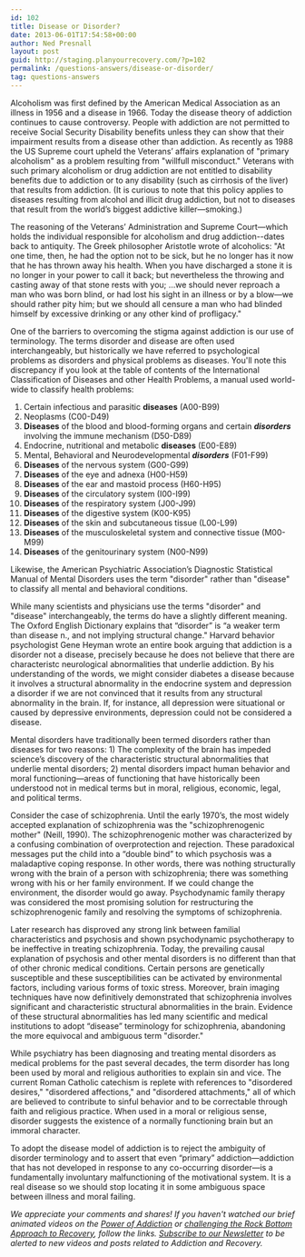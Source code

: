 ```yaml
---
id: 102
title: Disease or Disorder?
date: 2013-06-01T17:54:58+00:00
author: Ned Presnall
layout: post
guid: http://staging.planyourrecovery.com/?p=102
permalink: /questions-answers/disease-or-disorder/
tag: questions-answers
---
```

Alcoholism was first defined by the American Medical Association as an illness in 1956 and a disease in 1966. Today the disease theory of addiction continues to cause controversy. People with addiction are not permitted to receive Social Security Disability benefits unless they can show that their impairment results from a disease other than addiction. As recently as 1988 the US Supreme court upheld the Veterans’ affairs explanation of "primary alcoholism" as a problem resulting from "willfull misconduct." Veterans with such primary alcoholism or drug addiction are not entitled to disability benefits due to addiction or to any disability (such as cirrhosis of the liver) that results from addiction. (It is curious to note that this policy applies to diseases resulting from alcohol and illicit drug addiction, but not to diseases that result from the world’s biggest addictive killer—smoking.) <!--more--> 

The reasoning of the Veterans’ Administration and Supreme Court—which holds the individual responsible for alcoholism and drug addiction--dates back to antiquity. The Greek philosopher Aristotle wrote of alcoholics: "At one time, then, he had the option not to be sick, but he no longer has it now that he has thrown away his health. When you have discharged a stone it is no longer in your power to call it back; but nevertheless the throwing and casting away of that stone rests with you; …we should never reproach a man who was born blind, or had lost his sight in an illness or by a blow—we should rather pity him; but we should all censure a man who had blinded himself by excessive drinking or any other kind of profligacy."

One of the barriers to overcoming the stigma against addiction is our use of terminology. The terms disorder and disease are often used interchangeably, but historically we have referred to psychological problems as disorders and physical problems as diseases. You'll note this discrepancy if you look at the table of contents of the International Classification of Diseases and other Health Problems, a manual used world-wide to classify health problems:

1. Certain infectious and parasitic **diseases** (A00-B99)
2. Neoplasms (C00-D49)
3. **Diseases** of the blood and blood-forming organs and certain _**disorders**_ involving the immune mechanism (D50-D89)
4. Endocrine, nutritional and metabolic **diseases** (E00-E89)
5. Mental, Behavioral and Neurodevelopmental _**disorders**_ (F01-F99)
6. **Diseases** of the nervous system (G00-G99)
7. **Diseases** of the eye and adnexa (H00-H59)
8. **Diseases** of the ear and mastoid process (H60-H95)
9. **Diseases** of the circulatory system (I00-I99)
10. **Diseases** of the respiratory system (J00-J99)
11. **Diseases** of the digestive system (K00-K95)
12. **Diseases** of the skin and subcutaneous tissue (L00-L99)
13. **Diseases** of the musculoskeletal system and connective tissue (M00-M99)
14. **Diseases** of the genitourinary system (N00-N99)

Likewise, the American Psychiatric Association’s Diagnostic Statistical Manual of Mental Disorders uses the term "disorder" rather than "disease" to classify all mental and behavioral conditions.

While many scientists and physicians use the terms "disorder" and "disease" interchangeably, the terms do have a slightly different meaning. The Oxford English Dictionary explains that “disorder” is “a weaker term than disease n., and not implying structural change." Harvard behavior psychologist Gene Heyman wrote an entire book arguing that addiction is a disorder not a disease, precisely because he does not believe that there are characteristc neurological abnormalities that underlie addiction. By his understanding of the words, we might consider diabetes a disease because it involves a structural abnormality in the endocrine system and depression a disorder if we are not convinced that it results from any structural abnormality in the brain. If, for instance, all depression were situational or caused by depressive environments, depression could not be considered a disease.

Mental disorders have traditionally been termed disorders rather than diseases for two reasons: 1) The complexity of the brain has impeded science&#8217;s discovery of the characteristic structural abnormalities that underlie mental disorders; 2) mental disorders impact human behavior and moral functioning—areas of functioning that have historically been understood not in medical terms but in moral, religious, economic, legal, and political terms.

Consider the case of schizophrenia. Until the early 1970’s, the most widely accepted explanation of schizophrenia was the "schizophrenogenic mother" (Neill, 1990). The schizophrenogenic mother was characterized by a confusing combination of overprotection and rejection. These paradoxical messages put the child into a “double bind” to which psychosis was a maladaptive coping response. In other words, there was nothing structurally wrong with the brain of a person with schizophrenia; there was something wrong with his or her family environment. If we could change the environment, the disorder would go away. Psychodynamic family therapy was considered the most promising solution for restructuring the schizophrenogenic family and resolving the symptoms of schizophrenia.

Later research has disproved any strong link between familial characteristics and psychosis and shown psychodynamic psychotherapy to be ineffective in treating schizophrenia. Today, the prevailing causal explanation of psychosis and other mental disorders is no different than that of other chronic medical conditions. Certain persons are genetically susceptible and these susceptibilities can be activated by environmental factors, including various forms of toxic stress. Moreover, brain imaging techniques have now definitively demonstrated that schizophrenia involves significant and characteristic structural abnormalities in the brain. Evidence of these structural abnormalities has led many scientific and medical institutions to adopt “disease” terminology for schizophrenia, abandoning the more equivocal and ambiguous term "disorder."

While psychiatry has been diagnosing and treating mental disorders as medical problems for the past several decades, the term disorder has long been used by moral and religious authorities to explain sin and vice. The current Roman Catholic catechism is replete with references to "disordered desires," "disordered affections," and "disordered attachments," all of which are believed to contribute to sinful behavior and to be correctable through faith and religious practice. When used in a moral or religious sense, disorder suggests the existence of a normally functioning brain but an immoral character.

To adopt the disease model of addiction is to reject the ambiguity of disorder terminology and to assert that even “primary” addiction—addiction that has not developed in response to any co-occurring disorder—is a fundamentally involuntary malfunctioning of the motivational system. It is a real disease so we should stop locating it in some ambiguous space between illness and moral failing.

<i>We appreciate your comments and shares! If you haven't watched our brief animated videos on the <a href="https://youtu.be/hg09_-89caY">Power of Addiction</a> or <a href="https://youtu.be/MxO164ADK7Y">challenging the Rock Bottom Approach to Recovery</a>, follow the links. <a href="http://planyourrecovery.us7.list-manage1.com/subscribe?u=77043dbe0148a12642c046823&id=f3e79d6a3a">Subscribe to our Newsletter</a> to be alerted to new videos and posts related to Addiction and Recovery.</i>
